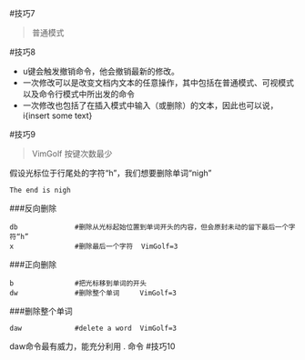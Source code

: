 #技巧7
>普通模式

#技巧8
* u键会触发撤销命令，他会撤销最新的修改。
* 一次修改可以是改变文档内文本的任意操作，其中包括在普通模式、可视模式以及命令行模式中所出发的命令
* 一次修改也包括了在插入模式中输入（或删除）的文本，因此也可以说，i{insert some text}<Esc>

#技巧9
> VimGolf 按键次数最少

假设光标位于行尾处的字符“h”，我们想要删除单词“nigh”
```
The end is nigh
```
###反向删除
```
db				#删除从光标起始位置到单词开头的内容，但会原封未动的留下最后一个字符“h”
x				#删除最后一个字符  VimGolf=3
```
###正向删除
```
b				#把光标移到单词的开头
dw				#删除整个单词		VimGolf=3
```
###删除整个单词
```
daw				#delete a word	VimGolf=3
```
daw命令最有威力，能充分利用 . 命令
#技巧10
